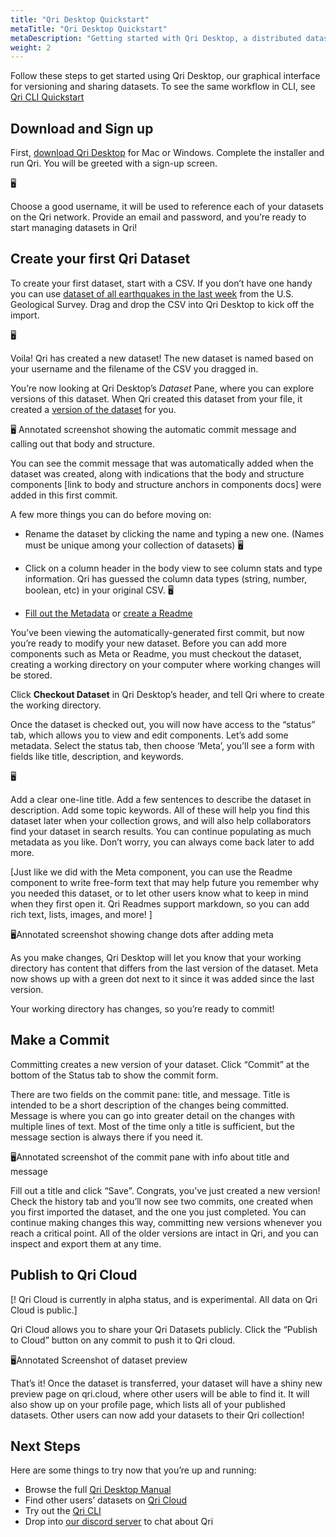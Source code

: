 ```yaml
---
title: "Qri Desktop Quickstart"
metaTitle: "Qri Desktop Quickstart"
metaDescription: "Getting started with Qri Desktop, a distributed dataset version control and sharing system"
weight: 2
---
```


Follow these steps to get started using Qri Desktop, our graphical interface for versioning and sharing datasets.  To see the same workflow in CLI, see [Qri CLI Quickstart](/docs/getting-started/qri-cli-quickstart)

## Download and Sign up

First, [download Qri Desktop](/download) for Mac or Windows.  Complete the installer and run Qri. You will be greeted with a sign-up screen.  

🖥

Choose a good username, it will be used to reference each of your datasets on the Qri network.  Provide an email and password, and you’re ready to start managing datasets in Qri!

## Create your first Qri Dataset

To create your first dataset, start with a CSV.  If you don’t have one handy you can use [dataset of all earthquakes in the last week](https://earthquake.usgs.gov/earthquakes/feed/v1.0/summary/all_week.csv) from the U.S. Geological Survey.  Drag and drop the CSV into Qri Desktop to kick off the import.  

🖥

Voila! Qri has created a new dataset!  The new dataset is named based on your username and the filename of the CSV you dragged in.   

You’re now looking at Qri Desktop’s *Dataset* Pane, where you can explore versions of this dataset.  When Qri created this dataset from your file, it created a [version of the dataset](/docs/working-with-datasets/versioning) for you.  

🖥 Annotated screenshot showing the automatic commit message and calling out that body and structure.

You can see the commit message that was automatically added when the dataset was created, along with indications that the body and structure components [link to body and structure anchors in components docs] were added in this first commit.

A few more things you can do before moving on:

- Rename the dataset by clicking the name and typing a new one.  (Names must be unique among your collection of datasets)
🖥
- Click on a column header in the body view to see column stats and type information.  Qri has guessed the column data types (string, number, boolean, etc) in your original CSV.
🖥

- [Fill out the Metadata](/docs/tutorials/completing-metadata) or [create a Readme](/docs/tutorials/create-a-readme)

You’ve been viewing the automatically-generated first commit, but now you’re ready to modify your new dataset.  Before you can add more components such as Meta or Readme, you must checkout the dataset, creating a working directory on your computer where working changes will be stored.

Click __Checkout Dataset__ in Qri Desktop’s header, and tell Qri where to create the working directory.

Once the dataset is checked out, you will now have access to the “status” tab, which allows you to view and edit components.  Let’s add some metadata.  Select the status tab, then choose ‘Meta’, you’ll see a form with fields like title, description, and keywords.

🖥

Add a clear one-line title.  Add a few sentences to describe the dataset in description.  Add some topic keywords.  All of these will help you find this dataset later when your collection grows, and will also help collaborators find your dataset in search results.  You can continue populating as much metadata as you like.  Don’t worry, you can always come back later to add more.

[Just like we did with the Meta component, you can use the Readme component to write free-form text that may help future you remember why you needed this dataset, or to let other users know what to keep in mind when they first open it.  Qri Readmes support markdown, so  you can add rich text, lists, images, and more! ]

🖥Annotated screenshot showing change dots after adding meta

As you make changes, Qri Desktop will let you know that your working directory has content that differs from the last version of the dataset.  Meta now shows up with a green dot next to it since it was added since the last version.  

Your working directory has changes, so you’re ready to commit!

## Make a Commit

Committing creates a new version of your dataset.  Click “Commit” at the bottom of the Status tab to show the commit form.  

There are two fields on the commit pane: title, and message. Title is intended to be a short description of the changes being committed.  Message is where you can go into greater detail on the changes with multiple lines of text.  Most of the time only a title is sufficient, but the message section is always there if you need it.

🖥Annotated screenshot of the commit pane with info about title and message

Fill out a title and click “Save”.  Congrats, you’ve just created a new version!  Check the history tab and you’ll now see two commits, one created when you first imported the dataset, and the one you just completed.  You can continue making changes this way, committing new versions whenever you reach a critical point.  All of the older versions are intact in Qri, and you can inspect and export them at any time.  

## Publish to Qri Cloud

[! Qri Cloud is currently in alpha status, and is experimental.  All data on Qri Cloud is public.]

Qri Cloud allows you to share your Qri Datasets publicly.  Click the “Publish to Cloud” button on any commit to push it to Qri cloud.

🖥Annotated Screenshot of dataset preview

That’s it!  Once the dataset is transferred, your dataset will have a shiny new preview page on qri.cloud, where other users will be able to find it.  It will also show up on your profile page, which lists all of your published datasets.  Other users can now add your datasets to their Qri collection!


## Next Steps

Here are some things to try now that you’re up and running:

- Browse the full [Qri Desktop Manual](/docs/qri-desktop-manual/overview)
- Find other users’ datasets on [Qri Cloud](https://qri.io/cloud)
- Try out the [Qri CLI](/docs/qri-cli-manual/overview)
- Drop into [our discord server](https://discordapp.com/invite/thkJHKj) to chat about Qri
